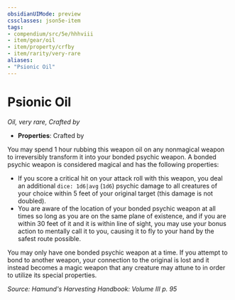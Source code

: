 ```yaml
---
obsidianUIMode: preview
cssclasses: json5e-item
tags:
- compendium/src/5e/hhhviii
- item/gear/oil
- item/property/crfby
- item/rarity/very-rare
aliases: 
- "Psionic Oil"
---
```

# Psionic Oil
*Oil, very rare, Crafted by*  

- **Properties**: Crafted by

You may spend 1 hour rubbing this weapon oil on any nonmagical weapon to irreversibly transform it into your bonded psychic weapon. A bonded psychic weapon is considered magical and has the following properties:

- If you score a critical hit on your attack roll with this weapon, you deal an additional `dice: 1d6|avg` (`1d6`) psychic damage to all creatures of your choice within 5 feet of your original target (this damage is not doubled).  
- You are aware of the location of your bonded psychic weapon at all times so long as you are on the same plane of existence, and if you are within 30 feet of it and it is within line of sight, you may use your bonus action to mentally call it to you, causing it to fly to your hand by the safest route possible.  

You may only have one bonded psychic weapon at a time. If you attempt to bond to another weapon, your connection to the original is lost and it instead becomes a magic weapon that any creature may attune to in order to utilize its special properties.

*Source: Hamund's Harvesting Handbook: Volume III p. 95*